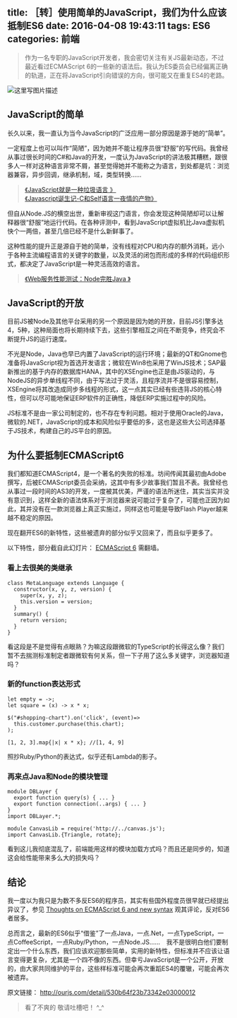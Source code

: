 title: ［转］使用简单的JavaScript，我们为什么应该抵制ES6 
date:  2016-04-08 19:43:11 
tags:  ES6 
categories: 前端 
---

> 作为一名专职的JavaScript开发者，我会密切关注有关JS最新动态，不过最近看过ECMAScript 6的一些新的语法后。我认为ES委员会已经偏离正确的轨道，正在将JavaScript引向错误的方向，很可能又在重复ES4的老路。

![这里写图片描述](http://img2.imgtn.bdimg.com/it/u=3139811119,4057167857&fm=21&gp=0.jpg)

<!--more-->

## JavaScript的简单
长久以来，我一直认为当今JavaScript的广泛应用一部分原因是源于她的“简单”。 

一定程度上也可以叫作“简陋”，因为她并不能让程序员很“舒服”的写代码。我曾经从事过很长时间的C#和Java的开发，一度认为JavaScript的讲法极其糟糕，跟很多人一样对这种语言非常不屑，甚至觉得她并不能称之为语言，到处都是坑：浏览器兼容，异步回调，继承机制，域，类型转换……

> [《JavaScript就是一种垃圾语言 》](http://ourjs.com/detail/5273c3b4ddcaa83c09000002)   
> [《Javascript诞生记-C和Self语言一夜情的产物》](http://ourjs.com/detail/52516d9a0a44ef3c0300000a)  

但自从Node.JS的横空出世，重新审视这门语言，你会发现这种简陋却可以让解释器很“舒服”地运行代码。在各种评测中，看到JavaScript虚拟机比Java虚拟机快个一两倍，甚至几倍已经不是什么新鲜事了。

这种性能的提升正是源自于她的简单，没有线程对CPU和内存的额外消耗，远小于各种主流编程语言的关键字的数量，以及灵活的闭包而形成的多样的代码组织形式，都决定了JavaScript是一种灵活高效的语言。

> [《Web服务性能测试：Node完胜Java 》](http://ourjs.com/detail/52fa1f91e7edb85055000008)

## JavaScript的开放 
目前JS被Node及其他平台采用的另一个原因是因为她的开放，目前JS引擎多达4，5种，这种局面也将长期持续下去，这些引擎相互之间在不断竞争，终究会不断提升JS的运行速度。

不光是Node，Java也早已内置了JavaScript的运行环境；最新的QT和Gnome也准备将JavaScript视为首选开发语言；微软在Win8也采用了WinJS技术；SAP最新推出的基于内存的数据库HANA，其中的XSEngine也正是由JS驱动的，与NodeJS的异步单线程不同，由于写法过于灵活，且程序流并不是很容易控制，XSEngine将其改造成同步多线程的形式，这一点其实已经有些违背JS的核心特性，但可以尽可能地保证ERP软件的正确性，降低ERP实施过程中的风险。

JS标准不是由一家公司制定的，也不存在专利问题。相对于使用Oracle的Java，微软的.NET，JavaScript的成本和风险似乎要低的多，这也是这些大公司选择基于JS技术，构建自己的JS平台的原因。

## 为什么要抵制ECMAScript6
我们都知道ECMAScript4，是一个著名的失败的标准。坊间传闻其最初由Adobe撰写，后被ECMAScript委员会采纳，这其中有多少故事我们暂且不表。我曾经也从事过一段时间的AS3的开发，一度被其优美，严谨的语法所迷住，其实当实并没有意识到，这样全新的语法体系对于浏览器来说可能过于复杂了，可能也正因为如此，其并没有在一款浏览器上真正实施过，同样这也可能是导致Flash Player越来越不稳定的原因。

现在翻开ES6的新特性，这些被遗弃的部分似乎又回来了，而且似乎更多了。

以下特性，部分截自此幻灯片： [ECMAScript 6](http://www.slideshare.net/dmitrysoshnikov/falsyvalues-dmitry-soshnikov-ecmascript-6) 需翻墙。

### 看上去很美的类继承 

```
class MetaLanguage extends Language {
  constructor(x, y, z, version) {
    super(x, y, z);
    this.version = version;
  }
  summary() {
    return version;
  }
}
```
看这段是不是觉得有点眼熟？为嘛这段跟微软的TypeScript的长得这么像？我们暂不去揣测标准制定者跟微软有何关系，但一下子用了这么多关键字，浏览器知道吗？

### 新的function表达形式

```
let empty = ->;
let square = (x) -> x * x;

$("#shopping-chart").on('click', (event)=>
  this.customer.purchase(this.chart);
);

[1, 2, 3].map{|x| x * x}; //[1, 4, 9]
```

照抄Ruby/Python的表达式，似乎还有Lambda的影子。 

### 再来点Java和Node的模块管理 

```
module DBLayer {
  export function query(s) { ... }
  export function connection(..args) { ... }
}
import DBLayer.*;

module CanvasLib = require('http://../canvas.js');
import CanvasLib.{Triangle, rotate};
```

看到这儿我彻底混乱了，前端能用这样的模块加载方式吗？而且还是同步的，知道这会给性能带来多么大的损失吗？

## 结论
我一度以为我只是为数不多反ES6的程序员，其实有些国外程度员很早就已经提出异议了，参见 [Thoughts on ECMAScript 6 and new syntax](https://www.nczonline.net/blog/2012/07/24/thoughts-on-ecmascript-6-and-new-syntax/) 观其评论，反对ES6者居多。

总而言之，最新的ES6似乎“借鉴”了一点Java，一点.Net，一点TypeScript，一点CoffeeScript，一点Ruby/Python，一点Node.JS……　我不是很明白他们要制定出一个什么东西，我们应该欢迎那些简单，实用的新特性，但标准并不应该让语言变得更复杂，尤其是一个四不像的东西。但幸亏JavaScript是一个公开，开放的，由大家共同维护的平台，这些样标准可能会再次重蹈ES4的覆辙，可能会再次被遗弃。

原文链接： http://ourjs.com/detail/530b64f23b73342e03000012

> 看了不爽的 敬请吐槽吧！ ^_^
